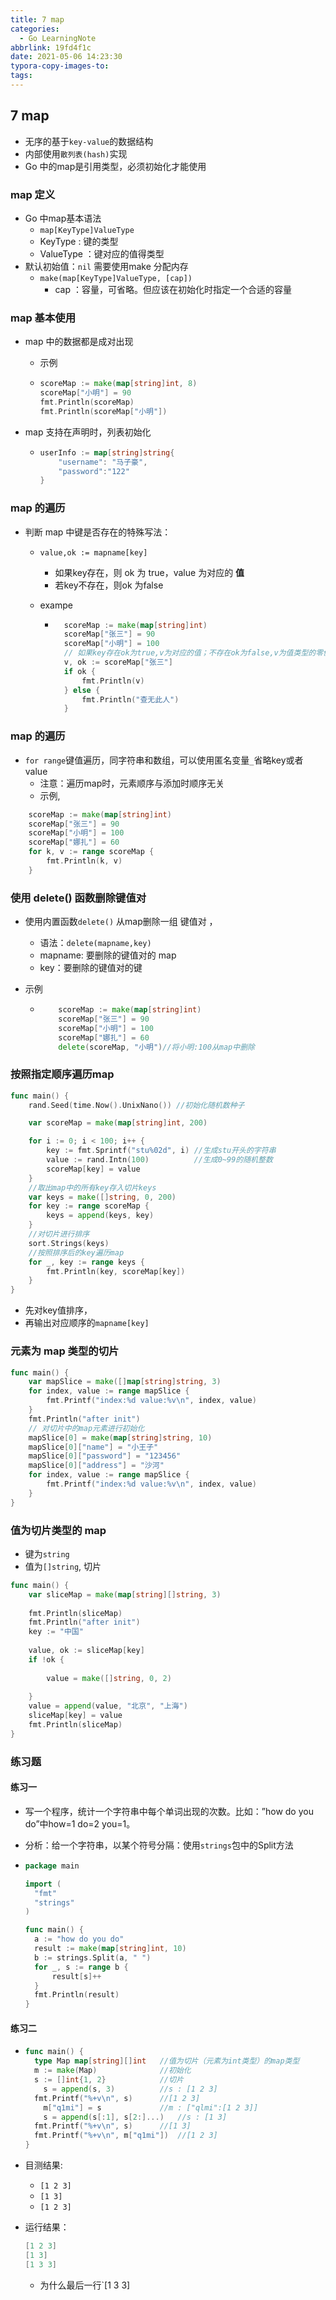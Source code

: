 ```yaml
---
title: 7 map
categories: 
  - Go LearningNote
abbrlink: 19fd4f1c
date: 2021-05-06 14:23:30
typora-copy-images-to:
tags:
---
```

## 7 map

* 无序的基于`key-value`的数据结构
* 内部使用`散列表(hash)`实现
* Go 中的map是引用类型，必须初始化才能使用

### map 定义

* Go 中map基本语法
  * `map[KeyType]ValueType`
  * KeyType : 键的类型
  * ValueType ：键对应的值得类型
* 默认初始值：`nil` 需要使用make 分配内存
  * `make(map[KeyType]ValueType, [cap])`
    * cap ：容量，可省略。但应该在初始化时指定一个合适的容量

### map 基本使用

* map 中的数据都是成对出现

  * 示例

  * ```go
    scoreMap := make(map[string]int, 8)
    scoreMap["小明"] = 90
    fmt.Println(scoreMap)
    fmt.Println(scoreMap["小明"])
    ```

* map 支持在声明时，列表初始化

  * ```go
    userInfo := map[string]string{
    	"username": "马子豪",
    	"password":"122"
    }
    ```

    

### map 的遍历

* 判断 map 中键是否存在的特殊写法：

  * `value,ok := mapname[key]`

    * 如果key存在，则 ok 为 true，value 为对应的 **值**
    * 若key不存在，则ok 为false

  * exampe

    * ```go
      	scoreMap := make(map[string]int)
      	scoreMap["张三"] = 90
      	scoreMap["小明"] = 100
      	// 如果key存在ok为true,v为对应的值；不存在ok为false,v为值类型的零值
      	v, ok := scoreMap["张三"]
      	if ok {
      		fmt.Println(v)
      	} else {
      		fmt.Println("查无此人")
      	}
      ```

      

### map 的遍历

* `for range`键值遍历，同字符串和数组，可以使用匿名变量`_`省略key或者value
  * 注意：遍历map时，元素顺序与添加时顺序无关
  * 示例, 

```go
	scoreMap := make(map[string]int)
	scoreMap["张三"] = 90
	scoreMap["小明"] = 100
	scoreMap["娜扎"] = 60
	for k, v := range scoreMap {
		fmt.Println(k, v)
	}
```

### 使用 delete() 函数删除键值对

* 使用内置函数`delete()` 从map删除一组 键值对 ，

  * 语法：`delete(mapname,key)`
  * mapname: 要删除的键值对的 map
  * key：要删除的键值对的键

* 示例

  * ```go
    	scoreMap := make(map[string]int)
    	scoreMap["张三"] = 90
    	scoreMap["小明"] = 100
    	scoreMap["娜扎"] = 60
    	delete(scoreMap, "小明")//将小明:100从map中删除
    ```



### 按照指定顺序遍历map

```go
func main() {
	rand.Seed(time.Now().UnixNano()) //初始化随机数种子

	var scoreMap = make(map[string]int, 200)

	for i := 0; i < 100; i++ {
		key := fmt.Sprintf("stu%02d", i) //生成stu开头的字符串
		value := rand.Intn(100)          //生成0~99的随机整数
		scoreMap[key] = value
	}
	//取出map中的所有key存入切片keys
	var keys = make([]string, 0, 200)
	for key := range scoreMap {
		keys = append(keys, key)
	}
	//对切片进行排序
	sort.Strings(keys)
	//按照排序后的key遍历map
	for _, key := range keys {
		fmt.Println(key, scoreMap[key])
	}
}
```

* 先对key值排序，
* 再输出对应顺序的`mapname[key]`



### 元素为 map 类型的切片

```go
func main() {
	var mapSlice = make([]map[string]string, 3)
	for index, value := range mapSlice {
		fmt.Printf("index:%d value:%v\n", index, value)
	}
	fmt.Println("after init")
	// 对切片中的map元素进行初始化
	mapSlice[0] = make(map[string]string, 10)
	mapSlice[0]["name"] = "小王子"
	mapSlice[0]["password"] = "123456"
	mapSlice[0]["address"] = "沙河"
	for index, value := range mapSlice {
		fmt.Printf("index:%d value:%v\n", index, value)
	}
}
```



### 值为切片类型的 map

* 键为`string`
* 值为`[]string`, 切片

```go
func main() {
	var sliceMap = make(map[string][]string, 3)
    
	fmt.Println(sliceMap)
	fmt.Println("after init")
	key := "中国"
    
	value, ok := sliceMap[key]
	if !ok {
        
		value = make([]string, 0, 2)
        
	}
	value = append(value, "北京", "上海")
	sliceMap[key] = value
	fmt.Println(sliceMap)
}
```

### 练习题

#### 练习一

* 写一个程序，统计一个字符串中每个单词出现的次数。比如：”how do you do”中how=1 do=2 you=1。

* 分析：给一个字符串，以某个符号分隔：使用`strings`包中的Split方法

* ```go
  package main
  
  import (
  	"fmt"
  	"strings"
  )
  
  func main() {
  	a := "how do you do"
  	result := make(map[string]int, 10)
  	b := strings.Split(a, " ")
  	for _, s := range b {
  		result[s]++
  	}
  	fmt.Println(result)
  }
  
  ```

  



#### 练习二

* ```go
  func main() {
  	type Map map[string][]int   //值为切片（元素为int类型）的map类型
  	m := make(Map)				//初始化
  	s := []int{1, 2}			//切片
      s = append(s, 3)			//s : [1 2 3]
  	fmt.Printf("%+v\n", s)		//[1 2 3]
      m["q1mi"] = s				//m : ["qlmi":[1 2 3]]
      s = append(s[:1], s[2:]...)	//s : [1 3]
  	fmt.Printf("%+v\n", s)		//[1 3]
  	fmt.Printf("%+v\n", m["q1mi"])	//[1 2 3]
  }
  ```

* 目测结果: 

  * `[1 2 3]`
  * `[1 3]`
  * `[1 2 3]`

* 运行结果：

  ```go
  [1 2 3]
  [1 3]
  [1 3 3]
  ```

  * 为什么最后一行`[1 3 3]